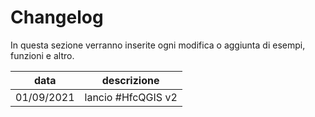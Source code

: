 # Changelog

In questa sezione verranno inserite ogni modifica o aggiunta di esempi, funzioni e altro.

data       | descrizione
-----------|-----------
01/09/2021 | lancio #HfcQGIS v2